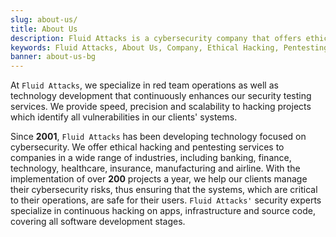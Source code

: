 ```yaml
---
slug: about-us/
title: About Us
description: Fluid Attacks is a cybersecurity company that offers ethical hacking and pentesting products and services.
keywords: Fluid Attacks, About Us, Company, Ethical Hacking, Pentesting, Cybersecurity
banner: about-us-bg
---
```


At `Fluid Attacks`,
we specialize in red team operations
as well as technology development
that continuously enhances our security testing services.
We provide speed,
precision and scalability to hacking projects
which identify all vulnerabilities in our clients' systems.

Since **2001**,
`Fluid Attacks` has been developing technology focused on cybersecurity.
We offer ethical hacking and pentesting services
to companies in a wide range of industries,
including banking, finance, technology,
healthcare, insurance, manufacturing and airline.
With the implementation of over **200** projects a year,
we help our clients manage their cybersecurity risks,
thus ensuring that the systems,
which are critical to their operations,
are safe for their users.
`Fluid Attacks'` security experts
specialize in continuous hacking on apps,
infrastructure and source code,
covering all software development stages.
